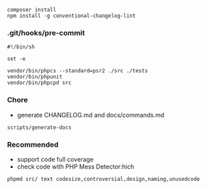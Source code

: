 ```
composer install
npm install -g conventional-changelog-lint
```

### .git/hooks/pre-commit
```
#!/bin/sh

set -e

vendor/bin/phpcs --standard=psr2 ./src ./tests
vendor/bin/phpunit
vendor/bin/phpcpd src
```

### Chore
- generate CHANGELOG.md and docs/commands.md
```
scripts/generate-docs
```

### Recommended
- support code full coverage
- check code with PHP Mess Detector:hich 
```
phpmd src/ text codesize,controversial,design,naming,unusedcode
```
